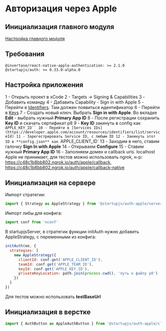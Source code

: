 # Авторизация через Apple

## Инициализация главного модуля
[Настройка главного модуля](/docs/auth/main)

## Требования

```
@invertase/react-native-apple-authentication: >= 2.1.0
@startupjs/auth: >= 0.33.0-alpha.0
```

## Настройка приложения
1 - Открыть проект в xCode
2 - Targets -> Signing & Capabilities
3 - Добавить команду
4 - Дабавить Capability - Sign in with Apple
5 - Перейти в [Identifiers](https://developer.apple.com/account/resources/identifiers/list/). Там должен появиться идентификатор
6 - Перейти в [Keys](https://developer.apple.com/account/resources/authkeys/list)
7 - Создать новый ключ. Выбрать **Sign in with Apple**. Во вкладке **Edit** - выбрать нужный **Primary App ID**
8 - После регистрации сохранить **Key ID** и скачать сертификат p8
9 - **Key ID** закинуть в config как `APPLE_KEY_ID``
10 - Перейти в [Services IDs](https://developer.apple.com/account/resources/identifiers/list/serviceId)
11 - Зарегестрировать Service ID, с любым ID
12 - Закинуть этот ID в **config.json** как `APPLE_CLIENT_ID`
13 - Заходим в него, ставим галочку **Sign In with Apple**
14 - Открываем **Configure**
15 - Ставим нужный **Primary App ID**
16 - Заполняем домен и callback urls. localhost Apple не принимает, для тестов можно использовать ngrok, н-р:
https://c48c1b8bb802.ngrok.io/auth/apple/callback,
https://c48c1b8bb802.ngrok.io/auth/apple/callback-native

## Инициализация на сервере
Импорт стратегии:
```js
import { Strategy as AppleStrategy } from '@startupjs/auth-apple/server'
```

Импорт либы для конфига:
```js
import conf from 'nconf'
````

В startupjsServer, в стратегии функции initAuth нужно добавить AppleStrategy, с переменными из конфига:
```js
initAuth(ee, {
  strategies: [
    new AppleStrategy({
      clientId: conf.get('APPLE_CLIENT_ID'),
      teamId: conf.get('APPLE_TEAM_ID'),
      keyId: conf.get('APPLE_KEY_ID'),
      privateKeyLocation: path.join(process.cwd(), 'путь к файлу p8')
    })
  ]
})
```

Для тестов можно использовать **testBaseUrl**

## Инициализация в верстке
```js
import { AuthButton as AppleAuthButton } from '@startupjs/auth-apple/client'
```
